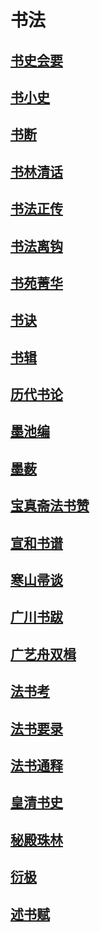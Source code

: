 # 书法

## [书史会要](艺术\书法\书史会要)

## [书小史](艺术\书法\书小史)

## [书断](艺术\书法\书断)

## [书林清话](艺术\书法\书林清话)

## [书法正传](艺术\书法\书法正传)

## [书法离钩](艺术\书法\书法离钩)

## [书苑菁华](艺术\书法\书苑菁华)

## [书诀](艺术\书法\书诀)

## [书辑](艺术\书法\书辑)

## [历代书论](艺术\书法\历代书论)

## [墨池编](艺术\书法\墨池编)

## [墨薮](艺术\书法\墨薮)

## [宝真斋法书赞](艺术\书法\宝真斋法书赞)

## [宣和书谱](艺术\书法\宣和书谱)

## [寒山帚谈](艺术\书法\寒山帚谈)

## [广川书跋](艺术\书法\广川书跋)

## [广艺舟双楫](艺术\书法\广艺舟双楫)

## [法书考](艺术\书法\法书考)

## [法书要录](艺术\书法\法书要录)

## [法书通释](艺术\书法\法书通释)

## [皇清书史](艺术\书法\皇清书史)

## [秘殿珠林](艺术\书法\秘殿珠林)

## [衍极](艺术\书法\衍极)

## [述书赋](艺术\书法\述书赋)

